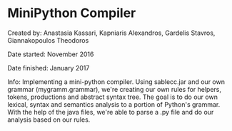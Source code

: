 # MiniPython Compiler

  Created by: Anastasia Kassari, Kapniaris Alexandros, Gardelis Stavros, Giannakopoulos Theodoros
  
  Date started: November 2016
  
  Date finished: January 2017
  
  Info: Implementing a mini-python compiler. Using sablecc.jar and our own grammar (mygramm.grammar), we're creating our own rules for helpers, tokens, productions and abstract syntax tree. The goal is to do our own lexical, syntax and semantics analysis to a portion of Python's grammar. With the help of the java files, we're able to parse a .py file and do our analysis based on our rules.
